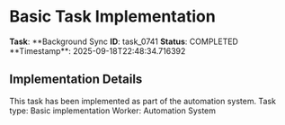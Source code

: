 # Basic Task Implementation

**Task**: **Background Sync
**ID**: task_0741
**Status**: COMPLETED
**Timestamp\*\*: 2025-09-18T22:48:34.716392

## Implementation Details

This task has been implemented as part of the automation system.
Task type: Basic implementation
Worker: Automation System
